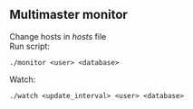 ## Multimaster monitor

Change hosts in _hosts_ file \
Run script:
```shell
./monitor <user> <database> 
```

Watch:
```shell
./watch <update_interval> <user> <database>
```
